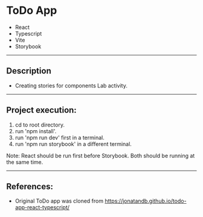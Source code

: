 # ToDo App
- React
- Typescript
- Vite
- Storybook

---
## Description
- Creating stories for components Lab activity.

----

## Project execution:
1. cd to root directory.
2. run 'npm install'.
3. run 'npm run dev' first in a terminal.
4. run 'npm run storybook' in a different terminal.

Note: React should be run first before Storybook. Both should be running at the same time.

----
## References:
- Original ToDo app was cloned from https://jonatandb.github.io/todo-app-react-typescript/
